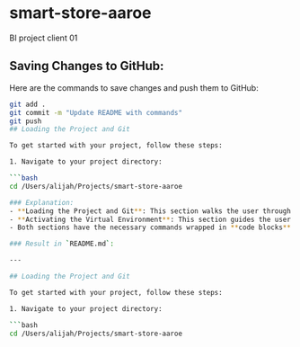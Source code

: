 # smart-store-aaroe
BI project client 01
## Saving Changes to GitHub:

Here are the commands to save changes and push them to GitHub:

```bash
git add .
git commit -m "Update README with commands"
git push
## Loading the Project and Git

To get started with your project, follow these steps:

1. Navigate to your project directory:

```bash
cd /Users/alijah/Projects/smart-store-aaroe

### Explanation:
- **Loading the Project and Git**: This section walks the user through loading the project, initializing the git repository, adding files, committing, and pushing to GitHub.
- **Activating the Virtual Environment**: This section guides the user to navigate to the project directory and activate the virtual environment.
- Both sections have the necessary commands wrapped in **code blocks** to make them easy to follow.

### Result in `README.md`:

---

## Loading the Project and Git

To get started with your project, follow these steps:

1. Navigate to your project directory:

```bash
cd /Users/alijah/Projects/smart-store-aaroe
